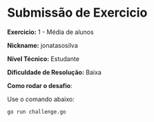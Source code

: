 # Submissão de Exercicio

**Exercicio:** 1 - Média de alunos

**Nickname:** jonatasosilva

**Nível Técnico:** Estudante

**Dificuldade de Resolução:** Baixa

**Como rodar o desafio**: 

Use o comando abaixo: 
```bash
go run challenge.go
```
